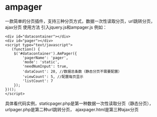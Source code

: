 # ampager
一款简单的分页插件，支持三种分页方式，数据一次性读取分页，url跳转分页，ajax分页
使用方法
引入jquery.js和ampager.js
例如：

    <div id="datacontainer"></div>
    <div id="pager"></div>
    <script type="text/javascript">
       (function() {
        $('#datacontainer').AmPager({
            'pagerName': 'pager',
            'mode': 'static',
            'needNumInput': true,
            'dataCount': 20, //数据总条数（静态分页不需要配置）
            'viewCount': 5, //配置每页显示
            'listCount': 7
        });
    })();
    </script>

具体看代码实例，staticpager.php是第一种数据一次性读取分页（静态分页），
urlpager.php是第二种url跳转分页，
ajaxpager.html是第三种ajax分页
